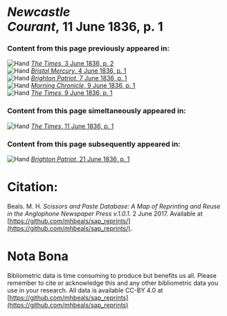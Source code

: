 # *Newcastle Courant*, 11 June 1836, p. 1  
  
### Content from this page previously appeared in:  
![Hand](http://scissorsandpaste.net/wp-content/uploads/2017/06/smallhandpointer.png) [*The Times*, 3 June 1836, p. 2](https://mhbeals.github.io/sap_html/The-Times/The-Times-3-June-1836-p-2)  
![Hand](http://scissorsandpaste.net/wp-content/uploads/2017/06/smallhandpointer.png) [*Bristol Mercury*, 4 June 1836, p. 1](https://mhbeals.github.io/sap_html/Bristol-Mercury/Bristol-Mercury-4-June-1836-p-1)  
![Hand](http://scissorsandpaste.net/wp-content/uploads/2017/06/smallhandpointer.png) [*Brighton Patriot*, 7 June 1836, p. 1](https://mhbeals.github.io/sap_html/Brighton-Patriot/Brighton-Patriot-7-June-1836-p-1)  
![Hand](http://scissorsandpaste.net/wp-content/uploads/2017/06/smallhandpointer.png) [*Morning Chronicle*, 9 June 1836, p. 1](https://mhbeals.github.io/sap_html/Morning-Chronicle/Morning-Chronicle-9-June-1836-p-1)  
![Hand](http://scissorsandpaste.net/wp-content/uploads/2017/06/smallhandpointer.png) [*The Times*, 9 June 1836, p. 1](https://mhbeals.github.io/sap_html/The-Times/The-Times-9-June-1836-p-1)  
  
### Content from this page simeltaneously appeared in:  
![Hand](http://scissorsandpaste.net/wp-content/uploads/2017/06/smallhandpointer.png) [*The Times*, 11 June 1836, p. 1](https://mhbeals.github.io/sap_html/The-Times/The-Times-11-June-1836-p-1)  
  
### Content from this page subsequently appeared in:  
![Hand](http://scissorsandpaste.net/wp-content/uploads/2017/06/smallhandpointer.png) [*Brighton Patriot*, 21 June 1836, p. 1](https://mhbeals.github.io/sap_html/Brighton-Patriot/Brighton-Patriot-21-June-1836-p-1)  


# Citation: 

Beals. M. H. *Scissors and Paste Database: A Map of Reprinting and Reuse in the Anglophone Newspaper Press v.1.0.1.* 2 June 2017. Available at [https://github.com/mhbeals/sap_reprints/](https://github.com/mhbeals/sap_reprints/). 

# Nota Bona

Bibliometric data is time consuming to produce but benefits us all. Please remember to cite or acknowledge this and any other bibliometric data you use in your research. All data is available CC-BY 4.0 at [https://github.com/mhbeals/sap_reprints](https://github.com/mhbeals/sap_reprints)